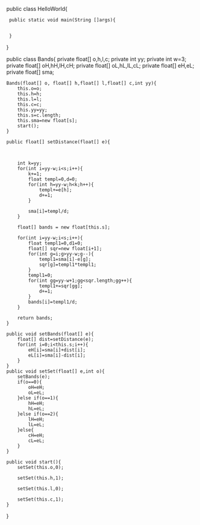 public class HelloWorld{

     public static void main(String []args){
        
        
     }
     
}

public class  Bands{
    private float[] o,h,l,c;
    private int yy;
    private int w=3;
    private float[] oH,hH,lH,cH;
    private float[] oL,hL,lL,cL;
    private float[] eH,eL;
    private float[] sma;
    
    
    Bands(float[] o, float[] h,float[] l,float[] c,int yy){
        this.o=o;
        this.h=h;
        this.l=l;
        this.c=c;
        this.yy=yy;
        this.s=c.length;
        this.sma=new float[s];
        start();
    }
    
    public float[] setDistance(float[] e){
        
        
        
        int k=yy;
        for(int i=yy-w;i<s;i++){
            k+=1;
            float templ=0,d=0;
            for(int h=yy-w;h<k;h++){    
                templ+=e[h];
                d+=1;
            }
            
            sma[i]=templ/d;
        }
        
        float[] bands = new float[this.s];
        
        for(int i=yy-w;i<s;i++){
            float templ1=0,d1=0;
            float[] sqr=new float[i+1];
            for(int g=i;g>yy-w;g--){
                templ1=sma[i]-e[g];
                sqr[g]=templ1*templ1;
            }
            templ1=0;
            for(int gg=yy-w+1;gg<sqr.length;gg++){
                templ1+=sqr[gg];
                d+=1;
            }
            bands[i]=templ1/d;
        }
        
        return bands;
    }
    
    public void setBands(float[] e){
        float[] dist=setDistance(e);
        for(int i=0;i<this.s;i++){
            eH[i]=sma[i]+dist[i];
            eL[i]=sma[i]-dist[i];
        }
    }
    public void setSet(float[] e,int o){
        setBands(e);
        if(o==0){
            oH=eH;
            oL=eL;
        }else if(o==1){
            hH=eH;
            hL=eL;
        }else if(o==2){
            lH=eH;
            lL=eL;
        }else{
            cH=eH;
            cL=eL;
        }
    }

    public void start(){
        setSet(this.o,0);
    
        setSet(this.h,1);
    
        setSet(this.l,0);
    
        setSet(this.c,1);
    }
    
    
    
    
    
    
    
    
    
    
    
    
    
    
    
    
    
    
}
